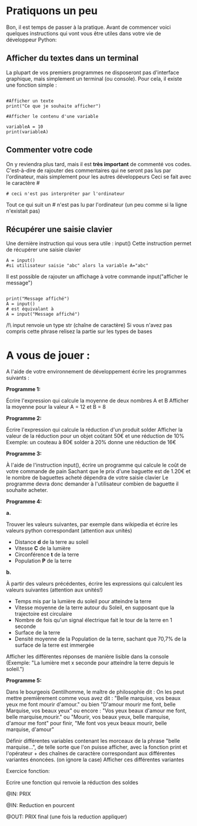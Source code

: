 # Pratiquons un peu


Bon, il est temps de passer à la pratique.
Avant de commencer voici quelques instructions qui vont vous être utiles dans votre vie de développeur Python:


## Afficher du textes dans un terminal

La plupart de vos premiers programmes ne disposeront pas d'interface graphique, mais simplement un terminal (ou console).
Pour cela, il existe une fonction simple :


```

#Afficher un texte
print("Ce que je souhaite afficher")

#Afficher le contenu d'une variable

variableA = 10
print(variableA)
```


## Commenter votre code

On y reviendra plus tard, mais il est **très important** de commenté vos codes.
C'est-à-dire de rajouter des commentaires qui ne seront pas lus par l'ordinateur, mais simplement pour les autres développeurs
Ceci se fait avec le caractère #


```
# ceci n'est pas interpréter par l'ordinateur
```


Tout ce qui suit un # n'est pas lu par l'ordinateur (un peu comme si la ligne n'existait pas)



## Récupérer une saisie clavier

Une dernière instruction qui vous sera utile : input()
Cette instruction permet de récupérer une saisie clavier


```
A = input()
#si utilisateur saisie "abc" alors la variable A="abc"
```


Il est possible de rajouter un affichage à votre commande input("afficher le message")


```

print("Message affiché")
A = input()
# est équivalant à
A = input("Message affiché")
```


/!\ input renvoie un type str (chaîne de caractère)
Si vous n'avez pas compris cette phrase relisez la partie sur les types de bases



# A vous de jouer :

A l'aide de votre environnement de développement écrire les programmes suivants :


**Programme 1:**


Écrire l'expression qui calcule la moyenne de deux nombres A et B
Afficher la moyenne pour la valeur A = 12 et B = 8


**Programme 2:**


Écrire l'expression qui calcule la réduction d'un produit solder
Afficher la valeur de la réduction pour un objet coûtant 50€ et une réduction de 10%
Exemple: un couteau à 80€ solder à 20% donne une réduction de 16€



**Programme 3:**


À l'aide de l'instruction input(), écrire un programme qui calcule le coût de votre commande de pain
Sachant que le prix d'une baguette est de 1.20€ et le nombre de baguettes acheté dépendra de votre saisie clavier
Le programme devra donc demander à l'utilisateur combien de baguette il souhaite acheter.


**Programme 4:**


**a.**

Trouver les valeurs suivantes, par exemple dans wikipedia et écrire les valeurs python correspondant (attention aux unités)

+ Distance **d** de la terre au soleil
+ Vitesse **C** de la lumière
+ Circonférence **t** de la terre
+ Population **P** de la terre


**b.**

À partir des valeurs précédentes, écrire les expressions qui calculent les valeurs suivantes (attention aux unités!)

+ Temps mis par la lumière du soleil pour atteindre la terre
+ Vitesse moyenne de la terre autour du Soleil, en supposant que la trajectoire est circulaire
+ Nombre de fois qu'un signal électrique fait le tour de la terre en 1 seconde
+ Surface de la terre
+ Densité moyenne de la Population de la terre, sachant que 70,7% de la surface de la terre est immergée


Afficher les différentes réponses de manière lisible dans la console (Exemple: "La lumière met x seconde pour atteindre la terre depuis le soleil.")


**Programme 5:**


Dans le bourgeois Gentilhomme, le maître de philosophie dit :
On les peut mettre premièrement comme vous avez dit : "Belle marquise, vos beaux yeux me font mourir d'amour."
ou bien "D'amour mourir me font, belle Marquise, vos beaux yeux"
ou encore : "Vos yeux beaux d'amour me font, belle marquise,mourir."
ou "Mourir, vos beaux yeux, belle marquise, d'amour me font"
pour finir, "Me font vos yeux beaux mourir, belle marquise, d'amour"

Définir différentes variables contenant les morceaux de la phrase "belle marquise...", de telle sorte que l'on
puisse afficher, avec la fonction print et l'opérateur + des chaînes de caractère correspondant aux différentes variantes énoncées. (on ignore la case)
Afficher ces différentes variantes




Exercice fonction:

Ecrire une fonction qui renvoie la réduction des soldes

@IN: PRIX

@IN: Reduction en pourcent

@OUT: PRIX final (une fois la reduction appliquer)
